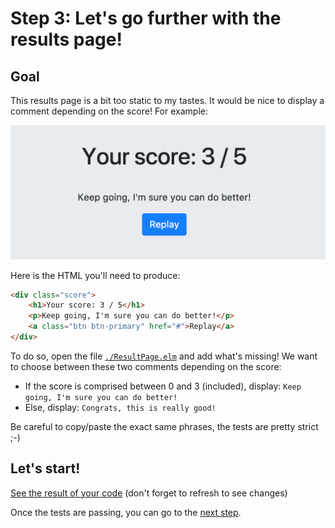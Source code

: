 # Step 3: Let's go further with the results page!

## Goal

This results page is a bit too static to my tastes. It would be nice to display a comment depending on the score! For example:

![Screenshot of the page to realize](../Utils/images/step4.png)

Here is the HTML you'll need to produce:

```html
<div class="score">
    <h1>Your score: 3 / 5</h1>
    <p>Keep going, I'm sure you can do better!</p>
    <a class="btn btn-primary" href="#">Replay</a>
</div>
```

To do so, open the file [`./ResultPage.elm`](./ResultPage.elm) and add what's missing! We want to choose between these two comments depending on the score:

 - If the score is comprised between 0 and 3 (included), display: `Keep going, I'm sure you can do better!`
 - Else, display: `Congrats, this is really good!`
 
 Be careful to copy/paste the exact same phrases, the tests are pretty strict ;-)


## Let's start!
[See the result of your code](./ResultPage.elm) (don't forget to refresh to see changes)


Once the tests are passing, you can go to the [next step](../Step04).